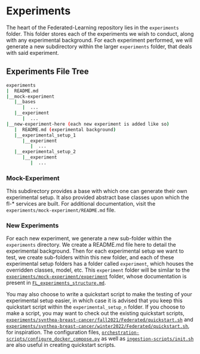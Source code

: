 # Experiments
The heart of the Federated-Learning repository lies in the `experiments` folder. This folder stores each of the experiments we wish to conduct, along with any experimental background. For each experiment performed, we will generate a new subdirectory within the larger `experiments` folder, that deals with said experiment.

## Experiments File Tree
```bash
experiments
|  README.md
|__mock-experiment
   |__bases
      |  ...
   |__experiment
      |  ...
|__new-experiment-here (each new experiment is added like so)
   |  README.md (experimental background)
   |__experimental_setup_1
      |__experiment
         |  ...
   |__experimental_setup_2
      |__experiment
         |  ...
```

### Mock-Experiment
This subdirectory provides a base with which one can generate their own experimental setup. It also provided abstract base classes upon which the fl-* services are built. For additional documentation, visit the `experiments/mock-experiment/README.md` file.

### New Experiments
For each new experiment, we generate a new sub-folder within the `experiments` directory. We create a README.md file here to detail the experimental background. Then for each experimental setup we want to test, we create sub-folders within this new folder, and each of these experimental setup folders has a folder called `experiment`, which houses the overridden classes, model, etc. This `experiment` folder will be similar to the [`experiments/mock-experiment/experiment`](../experiments/mock-experiment/experiment) folder, whose documentation is present in [`FL_experiments_structure.md`](FL_experiments_structure.md).

You may also choose to write a quickstart script to make the testing of your experimental setup easier, in which case it is advised that you keep this quickstart script within the `experimental_setup_n` folder. If you choose to make a script, you may want to check out the existing quickstart scripts, [`experiments/synthea-breast-cancer/fall2021/Federated/quickstart.sh`](../experiments/synthea-breast-cancer/fall2021/Federated/quickstart.sh) and [`experiments/synthea-breast-cancer/winter2022/Federated/quickstart.sh`](../experiments/synthea-breast-cancer/winter2022/Federated/quickstart.sh), for inspiration. The configuration files, [`orchestration-scripts/configure_docker_compose.py`](../orchestration-scripts/configure_docker_compose.py) as well as [`ingestion-scripts/init.sh`](../ingestion-scripts/init.sh) are also useful in creating quickstart scripts.